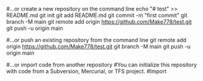 #…or create a new repository on the command line
echo "# test" >> README.md
git init
git add README.md
git commit -m "first commit"
git branch -M main
git remote add origin https://github.com/Make778/test.git
git push -u origin main

#…or push an existing repository from the command line
git remote add origin https://github.com/Make778/test.git
git branch -M main
git push -u origin main

#…or import code from another repository
#You can initialize this repository with code from a Subversion, Mercurial, or TFS project.
#Import
